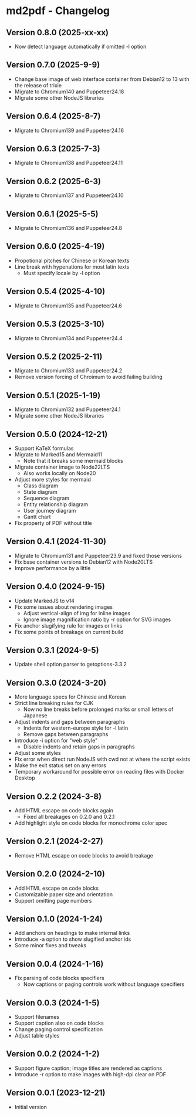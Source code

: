 # md2pdf - Changelog

## Version 0.8.0 (2025-xx-xx)

* Now detect language automatically if omitted -l option

## Version 0.7.0 (2025-9-9)

* Change base image of web interface container from Debian12 to 13 with the release of trixie
* Migrate to Chromium140 and Puppeteer24.18
* Migrate some other NodeJS libraries

## Version 0.6.4 (2025-8-7)

* Migrate to Chromium139 and Puppeteer24.16

## Version 0.6.3 (2025-7-3)

* Migrate to Chromium138 and Puppeteer24.11

## Version 0.6.2 (2025-6-3)

* Migrate to Chromium137 and Puppeteer24.10

## Version 0.6.1 (2025-5-5)

* Migrate to Chromium136 and Puppeteer24.8

## Version 0.6.0 (2025-4-19)

* Propotional pitches for Chinese or Korean texts
* Line break with hypenations for most latin texts
    * Must specify locale by -l option

## Version 0.5.4 (2025-4-10)

* Migrate to Chromium135 and Puppeteer24.6

## Version 0.5.3 (2025-3-10)

* Migrate to Chromium134 and Puppeteer24.4

## Version 0.5.2 (2025-2-11)

* Migrate to Chromium133 and Puppeteer24.2
* Remove version forcing of Chroimum to avoid failing building

## Version 0.5.1 (2025-1-19)

* Migrate to Chromium132 and Puppeteer24.1
* Migrate some other NodeJS libraries

## Version 0.5.0 (2024-12-21)

* Support KaTeX formulas
* Migrate to Marked15 and Mermaid11
    * Note that it breaks some mermaid blocks
* Migrate container image to Node22LTS
    * Also works locally on Node20
* Adjust more styles for mermaid
    * Class diagram
    * State diagram
    * Sequence diagram
    * Entity relationship diagram
    * User journey diagram
    * Gantt chart
* Fix property of PDF without title

## Version 0.4.1 (2024-11-30)

* Migrate to Chromium131 and Puppeteer23.9 and fixed those versions
* Fix base container versions to Debian12 with Node20LTS
* Improve performance by a little

## Version 0.4.0 (2024-9-15)

* Update MarkedJS to v14
* Fix some issues about rendering images
   * Adjust vertical-align of img for inline images
   * Ignore image magnification ratio by -r option for SVG images
* Fix anchor slugifying rule for images or links
* Fix some points of breakage on current build

## Version 0.3.1 (2024-9-5)

* Update shell option parser to getoptions-3.3.2

## Version 0.3.0 (2024-3-20)

* More language specs for Chinese and Korean
* Strict line breaking rules for CJK
    * Now no line breaks before prolonged marks or small letters of Japanese
* Adjust indents and gaps between paragraphs
    * Indents for western-europe style for -l latin
    * Remove gaps between paragraphs
* Introduce -i option for "web style"
    * Disable indents and retain gaps in paragraphs
* Adjust some styles
* Fix error when direct run NodeJS with cwd not at where the script exists
* Make the exit status set on any errors
* Temporary workaround for possible error on reading files with Docker Desktop

## Version 0.2.2 (2024-3-8)

* Add HTML escape on code blocks again
    * Fixed all breakages on 0.2.0 and 0.2.1
* Add highlight style on code blocks for monochrome color spec

## Version 0.2.1 (2024-2-27)

* Remove HTML escape on code blocks to avoid breakage

## Version 0.2.0 (2024-2-10)

* Add HTML escape on code blocks
* Customizable paper size and orientation
* Support omitting page numbers

## Version 0.1.0 (2024-1-24)

* Add anchors on headings to make internal links
* Introduce -a option to show slugified anchor ids
* Some minor fixes and tweaks

## Version 0.0.4 (2024-1-16)

* Fix parsing of code blocks specifiers
    * Now captions or paging controls work without language specifiers

## Version 0.0.3 (2024-1-5)

* Support filenames
* Support caption also on code blocks
* Change paging control specification
* Adjust table styles

## Version 0.0.2 (2024-1-2)

* Support figure caption; image titles are rendered as captions
* Introduce -r option to make images with high-dpi clear on PDF

## Version 0.0.1 (2023-12-21)

* Initial version
